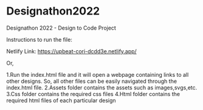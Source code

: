 # Designathon2022
Designathon 2022 - Design to Code Project



Instructions to run the file:

Netlify Link: https://upbeat-cori-dcdd3e.netlify.app/

Or,

1.Run the index.html file and it will open a webpage containing links to all other designs. So, all other files can be easily navigated through the index.html file.
2.Assets folder contains the assets such as images,svgs,etc.
3.Css folder contains the required css files
4.Html folder contains the required html files of each particular design
